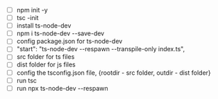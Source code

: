 - [ ]  npm init -y
- [ ]  tsc -init
- [ ]  install ts-node-dev
- [ ]  npm i ts-node-dev --save-dev
- [ ]  config package.json for ts-node-dev
- [ ]  "start": "ts-node-dev --respawn --transpile-only index.ts",
- [ ]  src folder for ts files
- [ ]  dist folder for js files
- [ ]  config the tsconfig.json file, {rootdir - src folder, outdir - dist folder}
- [ ]  run tsc
- [ ]  run npx ts-node-dev --respawn